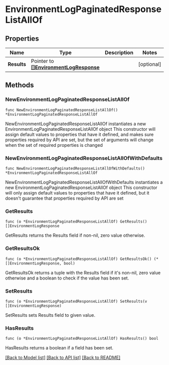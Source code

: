 # EnvironmentLogPaginatedResponseListAllOf

## Properties

Name | Type | Description | Notes
------------ | ------------- | ------------- | -------------
**Results** | Pointer to [**[]EnvironmentLogResponse**](EnvironmentLogResponse.md) |  | [optional] 

## Methods

### NewEnvironmentLogPaginatedResponseListAllOf

`func NewEnvironmentLogPaginatedResponseListAllOf() *EnvironmentLogPaginatedResponseListAllOf`

NewEnvironmentLogPaginatedResponseListAllOf instantiates a new EnvironmentLogPaginatedResponseListAllOf object
This constructor will assign default values to properties that have it defined,
and makes sure properties required by API are set, but the set of arguments
will change when the set of required properties is changed

### NewEnvironmentLogPaginatedResponseListAllOfWithDefaults

`func NewEnvironmentLogPaginatedResponseListAllOfWithDefaults() *EnvironmentLogPaginatedResponseListAllOf`

NewEnvironmentLogPaginatedResponseListAllOfWithDefaults instantiates a new EnvironmentLogPaginatedResponseListAllOf object
This constructor will only assign default values to properties that have it defined,
but it doesn't guarantee that properties required by API are set

### GetResults

`func (o *EnvironmentLogPaginatedResponseListAllOf) GetResults() []EnvironmentLogResponse`

GetResults returns the Results field if non-nil, zero value otherwise.

### GetResultsOk

`func (o *EnvironmentLogPaginatedResponseListAllOf) GetResultsOk() (*[]EnvironmentLogResponse, bool)`

GetResultsOk returns a tuple with the Results field if it's non-nil, zero value otherwise
and a boolean to check if the value has been set.

### SetResults

`func (o *EnvironmentLogPaginatedResponseListAllOf) SetResults(v []EnvironmentLogResponse)`

SetResults sets Results field to given value.

### HasResults

`func (o *EnvironmentLogPaginatedResponseListAllOf) HasResults() bool`

HasResults returns a boolean if a field has been set.


[[Back to Model list]](../README.md#documentation-for-models) [[Back to API list]](../README.md#documentation-for-api-endpoints) [[Back to README]](../README.md)


